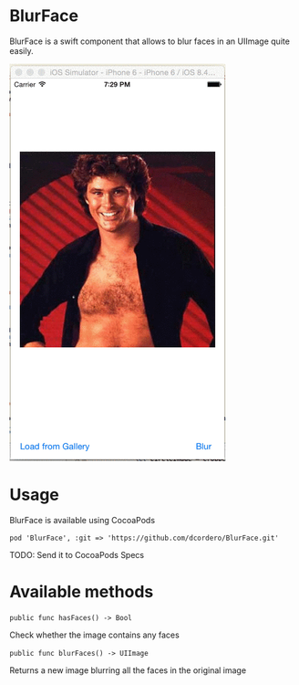 BlurFace
========

BlurFace is a swift component that allows to blur faces in an UIImage quite easily.

![](Preview.gif)

Usage
=====

BlurFace is available using CocoaPods

```
pod 'BlurFace', :git => 'https://github.com/dcordero/BlurFace.git' 
```

TODO: Send it to CocoaPods Specs

Available methods
=================

`public func hasFaces() -> Bool`

Check whether the image contains any faces

`public func blurFaces() -> UIImage`

Returns a new image blurring all the faces in the original image
